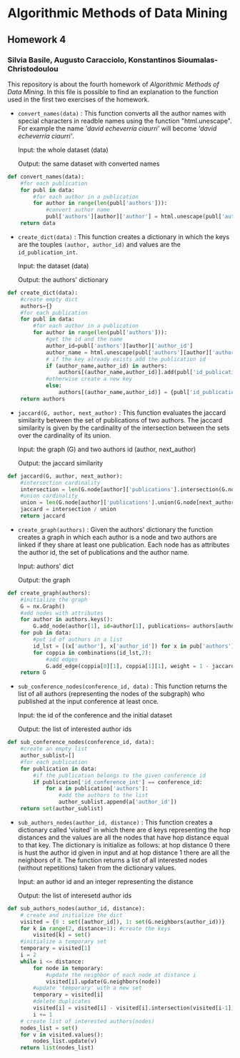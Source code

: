 
# Algorithmic Methods of Data Mining

## Homework 4

### Silvia Basile, Augusto Caracciolo, Konstantinos Sioumalas-Christodoulou

This repository is about the fourth homework of *Algorithmic Methods of Data Mining*. In this file is possible to find an explanation to the function used in the first two exercises of the homework. 

- `convert_names(data)` : This function converts all the author names with special characters in 
    readble names using the function "html.unescape". For example the name *'david echeverr&iacute;a ciaurri'* will become *'david echeverría ciaurri'*.
    
    Input: the whole dataset (data)
    
    Output: the same dataset with converted names


```python
def convert_names(data):
    #for each publication
    for publ in data:
        #for each author in a publication
        for author in range(len(publ['authors'])):
            #convert author name
            publ['authors'][author]['author'] = html.unescape(publ['authors'][author]['author'])
    return data
```

- `create_dict(data)` : This function creates a dictionary in which the keys are the touples 
    `(author, author_id)` and values are the `id_publication_int`.
    
    Input: the dataset (data)
    
    Output: the authors' dictionary


```python
def create_dict(data):
    #create empty dict 
    authors={}
    #for each publication
    for publ in data:
        #for each author in a publication
        for author in range(len(publ['authors'])):
            #get the id and the name
            author_id=publ['authors'][author]['author_id']
            author_name = html.unescape(publ['authors'][author]['author'])
            # if the key already exists add the publication id
            if (author_name,author_id) in authors:
                authors[(author_name,author_id)].add(publ['id_publication_int'])    
            #otherwise create a new key
            else:
                authors[(author_name,author_id)] = {publ['id_publication_int']}
    return authors
```

- `jaccard(G, author, next_author)` : This function evaluates the jaccard similarity between 
    the set of publications of two authors. The jaccard similarity is given by the cardinality 
    of the intersection between the sets over the cardinality of its union.
    
    Input: the graph (G) and two authors id (author, next_author)
    
    Output: the jaccard similarity


```python
def jaccard(G, author, next_author):
    #intersection cardinality
    intersection = len(G.node[author]['publications'].intersection(G.node[next_author]['publications']))
    #union cardinality
    union = len(G.node[author]['publications'].union(G.node[next_author]['publications']))
    jaccard = intersection / union
    return jaccard
```

- `create_graph(authors)` : Given the authors' dictionary the function creates a graph in which
    each author is a node and two authors are linked if they share at least one publication.
    Each node has as attributes the author id, the set of publications and the author name.
    
    Input: authors' dict
    
    Output: the graph 


```python
def create_graph(authors):
    #initialize the graph
    G = nx.Graph()
    #add nodes with attributes
    for author in authors.keys():
        G.add_node(author[1], id=author[1], publications= authors[author], author_name=author[0])
    for pub in data:
        #put id of authors in a list
        id_lst = [(x['author'], x['author_id']) for x in pub['authors']] 
        for coppia in combinations(id_lst,2):
            #add edges
            G.add_edge(coppia[0][1], coppia[1][1], weight = 1 - jaccard(G, coppia[0][1], coppia[1][1]))
    return G
```

- `sub_conference_nodes(conference_id, data)` : This function returns the list of all authors 
    (representing the nodes of the subgraph) who published at the input conference at least once.
    
    Input: the id of the conference and the initial dataset
    
    Output: the list of interested author ids


```python
def sub_conference_nodes(conference_id, data):
    #create an empty list
    author_sublist=[]
    #for each publication
    for publication in data:
        #if the publication belongs to the given conference id
        if publication['id_conference_int'] == conference_id:
            for a in publication['authors']:
                #add the authors to the list
                author_sublist.append(a['author_id'])
    return set(author_sublist)
```

- `sub_authors_nodes(author_id, distance)` : This function creates a dictionary called 'visited' in
    which there are d keys representing the hop distances and the values are all the nodes that have
    hop distance equal to that key. 
    The dictionary is initialize as follows: at hop distance $0$ there is hust the author id given in input
    and at hop distance $1$ there are all the neighbors of it.
    The function returns a list of all interested nodes (without repetitions) taken from the 
    dictionary values.

    Input: an author id and an integer representing the distance
    
    Output: the list of interesetd author ids


```python
def sub_authors_nodes(author_id, distance):
    # create and initialize the dict
    visited = {0 : set([author_id]), 1: set(G.neighbors(author_id))}
    for k in range(2, distance+1): #create the keys
        visited[k] = set()
    #initialize a temporary set
    temporary = visited[1]
    i = 2
    while i <= distance:
        for node in temporary:
            #update the neighbor of each node at distance i
            visited[i].update(G.neighbors(node))
        #update 'temporary' with a new set
        temporary = visited[i]
        #delete duplicates
        visited[i] = visited[i] - visited[i].intersection(visited[i-1])
        i += 1
    # create list of interested authors(nodes)
    nodes_list = set()
    for v in visited.values():
        nodes_list.update(v)
    return list(nodes_list)
```
